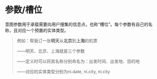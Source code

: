# 参数/槽位

意图参数用于承载需要向用户搜集的信息点，也称“槽位”。每个参数有自己的名称，且对应一个预置的实体类型。

> 例如：帮我订一张**明天**从**北京**到**上海**的机票
>
> ——明天、北京、上海就是三个参数
>
> ——定义时可以将其名称分别命名为：出发时间、出发地、目的地
>
> ——对应的实体类型分别为ni.date, ni.city, ni.city

